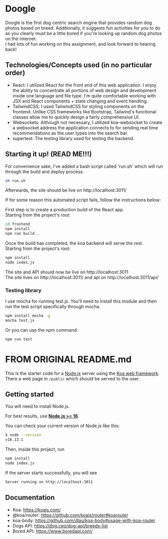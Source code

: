 # Doogle
Doogle is the first dog centric search engine that provides random dog photos based on breed. Additionally, it suggests fun activities for you to do as you clearly must be a little bored if you're looking up random dog photos on the internet.
<br>
I had lots of fun working on this assignment, and look forward to hearing back!

## Technologies/Concepts used (in no particular order)
- React: I utilized React for the front end of this web application. I enjoy the ability to concentrate all portions of web design and development inside one language and file type. I'm quite comfortable working with JSX and React components + state changing and event handling.
- TailwindCSS: I used TailwindCSS for styling components on the frontend. Unlike CSS frameworks like Bootstrap, Tailwind's functional classes allow me to quickly design a fairly comprehensive UI.
- Websockets: Although not necessary, I utilized koa-websocket to create a websocket address the application connects to for sending real time recommendations as the user types into the search bar.
- supertest: The testing library used for testing the backend.

## Starting it up! (READ ME!!!)
For convenience sake, I've added a bash script called 'run.sh' which will run through the build and deploy process.
```sh
sh run.sh
```
Afterwards, the site should be live on http://localhost:3011/

If for some reason this automated script fails, follow the instructions below:<br>

First step is to create a production build of the React app.<br>
Starting from the project's root:
```sh
cd frontend
npm install
npm run build .
```

Once the build has completed, the koa backend will serve the rest.<br>
Starting from the project's root:
```sh
npm install
node index.js
```

The site and API should now be live on http://localhost:3011<br>
The site lives on http://localhost:3011/ and api on http://localhost:3011/api/

### Testing library
I use mocha for running test.js. You'll need to install this module and then run the test script
specifically through mocha.
```sh
npm install mocha -g
mocha test.js
```

Or you can use the npm command:
```sh
npm run test
```

# FROM ORIGINAL README.md
This is the starter code for a [Node.js](https://nodejs.org/en/about/) server
using the [Koa web framework](https://koajs.com/). There a web page in
`/public` which should be served to the user.

## Getting started

You will need to install Node.js.

For best results, use [**Node.js >= 16**](https://nodejs.org/).



You can check your current version of Node.js like this:

```sh
$ node --version
v16.13.1
```

Then, inside this project, run

```sh
npm install
node index.js
```

If the server starts successfully, you will see

```sh
Server running on http://localhost:3011
```

## Documentation

- Koa: https://koajs.com/
- @koa/router: https://github.com/koajs/router#koarouter
- koa-body: https://github.com/dlau/koa-body#usage-with-koa-router
- Dogs API: https://dog.ceo/dog-api/breeds-list
- Bored API: https://www.boredapi.com/
